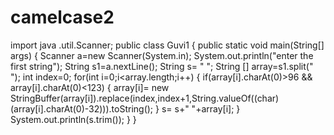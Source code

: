 # camelcase2
import java .util.Scanner;
public class Guvi1 {
public static void main(String[] args) {
	Scanner a=new Scanner(System.in);
	System.out.println("enter the  first string");
	String s1=a.nextLine();
	String s= " ";
	String [] array=s1.split(" ");
     int index=0;
	for(int i=0;i<array.length;i++)	
	{ 
		if(array[i].charAt(0)>96 && array[i].charAt(0)<123)
	   {
		array[i]= new StringBuffer(array[i]).replace(index,index+1,String.valueOf((char)(array[i].charAt(0)-32))).toString();
	   }
		s= s+" "+array[i];
	}	
	System.out.println(s.trim());
	}
}
